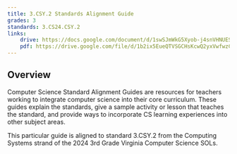 ```yaml
---
title: 3.CSY.2 Standards Alignment Guide
grades: 3
standards: 3.CS24.CSY.2
links:
    drive: https://docs.google.com/document/d/1swSJmWkG5Xyob-j4snVHNUES8wZOnslagMW7Z4UKpoQ/edit?usp=drive_link
    pdf: https://drive.google.com/file/d/1b2ix5EueQTVSGCHsKcwQ2yxVwfwzCQ7X/view?usp=drive_link
---
```


## Overview

Computer Science Standard Alignment Guides are resources for teachers working to integrate computer science into their core curriculum. These guides explain the standards, give a sample activity or lesson that teaches the standard, and provide ways to incorporate CS learning experiences into other subject areas. 

This particular guide is aligned to standard 3.CSY.2 from the Computing Systems strand of the 2024 3rd Grade Virginia Computer Science SOLs.